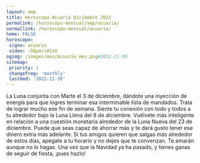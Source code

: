 ```yaml
---
layout: amp
title: Horoscopo Acuario Diciembre 2022 
permalink: /horoscopo-mensual/amp/acuario/
normallink: /horoscopo-mensual/acuario/
home: FALSE
horoscopo:
 signo: acuario
 video: -DQpmrrAIeU
ogimg: /images/mes/Acuario_mes.png#2022-11-30
sitemap:
 priority: 1
 changefreq: 'monthly'
 lastmod: '2022-11-30'
---
```



La Luna conjunta con Marte el 3 de diciembre, dándote una inyección de energía para que logres terminar esa interminable lista de mandados. Trata de lograr mucho ese fin de semana. Siente tu conexión con todo y todos a tu alrededor bajo la Luna Llena del 8 de diciembre. Vuélvete más inteligente en relación a una cuestión monetaria alrededor de la Luna Nueva del 23 de diciembre. Puede que seas capaz de ahorrar más y te dará gusto tener ese dinero extra más adelante. Si tus amigos quieren que salgas más alrededor de estos días, apégate a tu horario y no dejes que te convenzan. Te amarán aunque no lo hagas. Una vez que la Navidad ya ha pasado, y tienes ganas de seguir de fiesta, ¡pues hazlo!